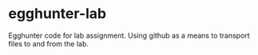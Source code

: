 # egghunter-lab
Egghunter code for lab assignment. Using github as a means to transport files to and from the lab.
